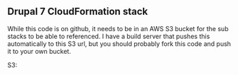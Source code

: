 ## Drupal 7 CloudFormation stack

While this code is on github, it needs to be in an AWS S3 bucket for the sub stacks
to be able to referenced. I have a build server that pushes this automatically to this S3
url, but you should probably fork this code and push it to your own bucket.

S3:
